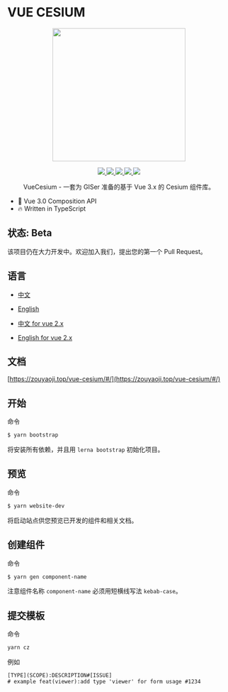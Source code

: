 # VUE CESIUM

<p align="center">
  <img width="300px" src="https://zouyaoji.top/vue-cesium/favicon.png">
</p>

<p align="center">
  <a href="https://travis-ci.org/zouyaoji/vue-cesium">
    <img src="https://img.shields.io/travis/zouyaoji/vue-cesium?style=plastic">
  </a>
  <a href="https://www.npmjs.com/package/vue-cesium">
    <img src="https://img.shields.io/npm/v/vue-cesium?style=plastic">
  </a>
  <a href="https://www.npmjs.com/package/vue-cesium">
    <img src="https://img.shields.io/npm/dm/vue-cesium?style=plastic">
  </a>
  <a href="https://github.com/zouyaoji/vue-cesium/blob/dev/LICENSE">
    <img src="https://img.shields.io/github/license/zouyaoji/vue-cesium?style=plastic">
  </a>
  <a href="https://coveralls.io/github/zouyaoji/vue-cesium?branch=dev">
    <img src="https://img.shields.io/coveralls/github/zouyaoji/vue-cesium?style=plastic">
  </a>
  <br>
</p>

<p align="center">VueCesium - 一套为 GISer 准备的基于 Vue 3.x 的 Cesium 组件库。</p>

* 💪 Vue 3.0 Composition API
* 🔥 Written in TypeScript

## 状态: Beta

该项目仍在大力开发中。欢迎加入我们，提出您的第一个 Pull Request。

## 语言

- [中文](https://github.com/zouyaoji/vue-cesium/blob/dev/README.zh.md)
- [English](https://github.com/zouyaoji/vue-cesium/blob/dev/README.md)

- [中文 for vue 2.x](https://github.com/zouyaoji/vue-cesium-v2/blob/master/README.zh.md)
- [English for vue 2.x](https://github.com/zouyaoji/vue-cesium-v2/blob/master/README.md)

## 文档

[https://zouyaoji.top/vue-cesium/#/](https://zouyaoji.top/vue-cesium/#/)

## 开始

命令

```bash
$ yarn bootstrap
```

将安装所有依赖，并且用 `lerna bootstrap` 初始化项目。

## 预览
命令

```bash
$ yarn website-dev
```

将启动站点供您预览已开发的组件和相关文档。

## 创建组件

命令

```bash
$ yarn gen component-name
```

注意组件名称 `component-name` 必须用短横线写法 `kebab-case`。

## 提交模板

命令

```bash
yarn cz
```

例如
```
[TYPE](SCOPE):DESCRIPTION#[ISSUE]
# example feat(viewer):add type 'viewer' for form usage #1234
```
